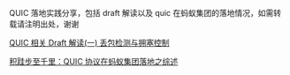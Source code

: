 QUIC 落地实践分享，包括 draft 解读以及 quic 在蚂蚁集团的落地情况，如需转载请注明出处，谢谢

[QUIC 相关 Draft 解读(一) 丢包检测与拥塞控制](https://github.com/Lingtaonju/understand_ietf_quic.io/blob/master/cc_and_recovery.md)

[积跬步至千里：QUIC 协议在蚂蚁集团落地之综述](https://github.com/Lingtaonju/understand_ietf_quic.io/blob/master/quic_int_antgroup.md)
